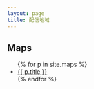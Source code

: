 ```yaml
---
layout: page
title: 配信地域
---
```


<h2>Maps</h2>
<ul>
  {% for p in site.maps %}
  <li><a href="{{ site.baseurl }}{{ p.url }}">{{ p.title }}</a></li>
  {% endfor %}
</ul>

<div id="map_container">
  <div id="map"></div>
</div>

<script src="https://cdn.jsdelivr.net/npm/@googlemaps/markermanager/dist/index.umd.min.js"></script>
<script type="text/javascript">
function initMap() {
  var map = new google.maps.Map(document.getElementById('map'), {
    center: new google.maps.LatLng(35.474917, 139.549228),
    mapTypeId: google.maps.MapTypeId.ROADMAP,
    zoom: 4,
  });
  var infowindow = null;
  var mgr = new google.maps.plugins.markermanager.MarkerManager(map, {});
  google.maps.event.addListener(mgr, 'loaded', function() {
    var list = {{site.maps|jsonify}}.map(l => {
      var marker = new google.maps.Marker({
        position: new google.maps.LatLng(l.lat, l.lng),
        title: l.title,
      });
      google.maps.event.addListener(marker, 'click', () => {
        if (infowindow) infowindow.close();
        infowindow = new google.maps.InfoWindow({
          content: `<a href='${l.url}'>${l.title}</a>`,
        });
        infowindow.open(map, marker);
      });
      return marker;
    });
    mgr.addMarkers(list, 3);
    mgr.refresh();
  });
}
</script>
<script async defer type="text/javascript" src="https://maps.google.com/maps/api/js?sensor=true&callback=initMap"></script>
